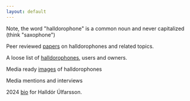 ```yaml
---
layout: default
---
```


Note, the word "halldorophone" is a common noun and never capitalized (think "saxophone")

Peer reviewed [papers](./publications.md) on halldorophones and related topics.

A loose list of [halldorophones](./instruments.md), users and owners.

Media ready [images](./images.md) of halldorophones

Media mentions and interviews

2024 [bio](./bio.md) for Halldór Úlfarsson.
